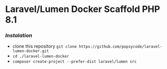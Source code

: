 # Laravel/Lumen Docker Scaffold PHP 8.1

### *Instalation*
* clone this repository `git clone https://github.com/popsycode/laravel-lumen-docker.git`
* `cd ./laravel-lumen-docker`
* `composer create-project --prefer-dist laravel/lumen src`
